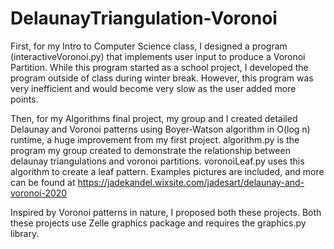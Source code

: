 # DelaunayTriangulation-Voronoi

First, for my Intro to Computer Science class, I designed a program (interactiveVoronoi.py) that implements user input to produce a Voronoi Partition. While this program started as a school project, I developed the program outside of class during winter break. However, this program was very inefficient and would become very slow as the user added more points. 

Then, for my Algorithms final project, my group and I created detailed Delaunay and Voronoi patterns using Boyer-Watson algorithm in O(log n) runtime, a huge improvement from my first project. algorithm.py is the program my group created to demonstrate the relationship between delaunay triangulations and voronoi partitions. voronoiLeaf.py uses this algorithm to create a leaf pattern. Examples pictures are included, and more can be found at https://jadekandel.wixsite.com/jadesart/delaunay-and-voronoi-2020

Inspired by Voronoi patterns in nature, I proposed both these projects. Both these projects use Zelle graphics package and requires the graphics.py library. 



